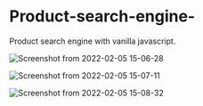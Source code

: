 # Product-search-engine-
Product search engine with vanilla javascript.

![Screenshot from 2022-02-05 15-06-28](https://user-images.githubusercontent.com/88322471/152637343-66e29757-7247-4a3e-96e6-84bb89010305.png)

![Screenshot from 2022-02-05 15-07-11](https://user-images.githubusercontent.com/88322471/152637442-69239075-4f95-48c5-a801-f563a2aca8fb.png)

![Screenshot from 2022-02-05 15-08-32](https://user-images.githubusercontent.com/88322471/152637794-f574ec27-101b-48c3-ae40-4f34cfdecc44.png)
